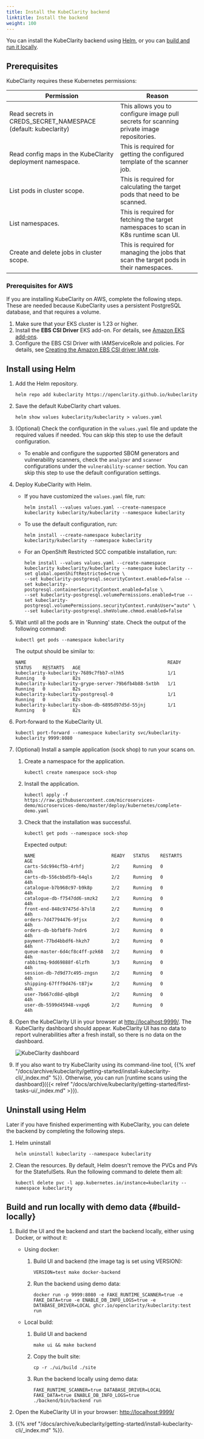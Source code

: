 ```yaml
---
title: Install the KubeClarity backend
linktitle: Install the backend
weight: 100
---
```


You can install the KubeClarity backend using [Helm](#install-using-helm), or you can [build and run it locally](#build-locally).

## Prerequisites

KubeClarity requires these Kubernetes permissions:

| Permission | Reason |
| ---        | ---    |
| Read secrets in CREDS_SECRET_NAMESPACE (default: kubeclarity) | This allows you to configure image pull secrets for scanning private image repositories. |
| Read config maps in the KubeClarity deployment namespace. | This is required for getting the configured template of the scanner job. |
| List pods in cluster scope. | This is required for calculating the target pods that need to be scanned. |
| List namespaces. | This is required for fetching the target namespaces to scan in K8s runtime scan UI. |
| Create and delete jobs in cluster scope. | This is required for managing the jobs that scan the target pods in their namespaces. |

### Prerequisites for AWS

If you are installing KubeClarity on AWS, complete the following steps. These are needed because KubeClarity uses a persistent PostgreSQL database, and that requires a volume.

1. Make sure that your EKS cluster is 1.23 or higher.
1. Install the **EBS CSI Driver** EKS add-on. For details, see [Amazon EKS add-ons](https://docs.aws.amazon.com/eks/latest/userguide/eks-add-ons.html).
1. Configure the EBS CSI Driver with IAMServiceRole and policies. For details, see [Creating the Amazon EBS CSI driver IAM role](https://docs.aws.amazon.com/eks/latest/userguide/csi-iam-role.html).

## Install using Helm

1. Add the Helm repository.

    ```shell
    helm repo add kubeclarity https://openclarity.github.io/kubeclarity
    ```

1. Save the default KubeClarity chart values.

    ```shell
    helm show values kubeclarity/kubeclarity > values.yaml
    ```

1. (Optional) Check the configuration in the `values.yaml` file and update the required values if needed. You can skip this step to use the default configuration.

    - To enable and configure the supported SBOM generators and vulnerability scanners, check the `analyzer` and `scanner` configurations under the `vulnerability-scanner` section. You can skip this step to use the default configuration settings.

1. Deploy KubeClarity with Helm.

    - If you have customized the `values.yaml` file, run:

        ```shell
        helm install --values values.yaml --create-namespace kubeclarity kubeclarity/kubeclarity --namespace kubeclarity
        ```

    - To use the default configuration, run:

        ```shell
        helm install --create-namespace kubeclarity kubeclarity/kubeclarity --namespace kubeclarity
        ```

    - For an OpenShift Restricted SCC compatible installation, run:

        ```shell
        helm install --values values.yaml --create-namespace kubeclarity kubeclarity/kubeclarity --namespace kubeclarity --set global.openShiftRestricted=true \
        --set kubeclarity-postgresql.securityContext.enabled=false --set kubeclarity-postgresql.containerSecurityContext.enabled=false \
        --set kubeclarity-postgresql.volumePermissions.enabled=true --set kubeclarity-postgresql.volumePermissions.securityContext.runAsUser="auto" \
        --set kubeclarity-postgresql.shmVolume.chmod.enabled=false
        ```

1. Wait until all the pods are in 'Running' state. Check the output of the following command:

    ```shell
    kubectl get pods --namespace kubeclarity
    ```

    The output should be similar to:

    ```shell
    NAME                                                    READY   STATUS    RESTARTS   AGE
    kubeclarity-kubeclarity-7689c7fbb7-nlhh5                1/1     Running   0          82s
    kubeclarity-kubeclarity-grype-server-79b6fb4b88-5xtbh   1/1     Running   0          82s
    kubeclarity-kubeclarity-postgresql-0                    1/1     Running   0          82s
    kubeclarity-kubeclarity-sbom-db-6895d97d5d-55jnj        1/1     Running   0          82s
    ```

1. Port-forward to the KubeClarity UI.

   ```shell
   kubectl port-forward --namespace kubeclarity svc/kubeclarity-kubeclarity 9999:8080
   ```

1. (Optional) Install a sample application (sock shop) to run your scans on.

    1. Create a namespace for the application.

        ```shell
        kubectl create namespace sock-shop
        ```

    1. Install the application.

        ```shell
        kubectl apply -f https://raw.githubusercontent.com/microservices-demo/microservices-demo/master/deploy/kubernetes/complete-demo.yaml
        ```

    1. Check that the installation was successful.

        ```shell
        kubectl get pods --namespace sock-shop
        ```

        Expected output:

        ```shell
        NAME                            READY   STATUS    RESTARTS   AGE
        carts-5dc994cf5b-4rhfj          2/2     Running   0          44h
        carts-db-556cbbd5fb-64qls       2/2     Running   0          44h
        catalogue-b7b968c97-b9k8p       2/2     Running   0          44h
        catalogue-db-f7547dd6-smzk2     2/2     Running   0          44h
        front-end-848c97475d-b7sl8      2/2     Running   0          44h
        orders-7d47794476-9fjsx         2/2     Running   0          44h
        orders-db-bbfb8f8-7ndr6         2/2     Running   0          44h
        payment-77bd4bbdf6-hkzh7        2/2     Running   0          44h
        queue-master-6d4cf8c4ff-pzk68   2/2     Running   0          44h
        rabbitmq-9dd69888f-6lzfh        3/3     Running   0          44h
        session-db-7d9d77c495-zngsn     2/2     Running   0          44h
        shipping-67fff9d476-t87jw       2/2     Running   0          44h
        user-7b667cd8d-q8bg8            2/2     Running   0          44h
        user-db-5599d45948-vxpq6        2/2     Running   0          44h
        ```

1. Open the KubeClarity UI in your browser at [http://localhost:9999/](http://localhost:9999/). The KubeClarity dashboard should appear. KubeClarity UI has no data to report vulnerabilities after a fresh install, so there is no data on the dashboard.

    ![KubeClarity dashboard](kubeclarity-dashboard-empty.png)

1. If you also want to try KubeClarity using its command-line tool, {{% xref "/docs/archive/kubeclarity/getting-started/install-kubeclarity-cli/_index.md" %}}. Otherwise, you can run [runtime scans using the dashboard]({{< relref "/docs/archive/kubeclarity/getting-started/first-tasks-ui/_index.md" >}}).

## Uninstall using Helm

Later if you have finished experimenting with KubeClarity, you can delete the backend by completing the following steps.

1. Helm uninstall

   ```shell
   helm uninstall kubeclarity --namespace kubeclarity
   ```

2. Clean the resources. By default, Helm doesn't remove the PVCs and PVs for the StatefulSets. Run the following command to delete them all:

    ```shell
    kubectl delete pvc -l app.kubernetes.io/instance=kubeclarity --namespace kubeclarity
    ```

## Build and run locally with demo data {#build-locally}

1. Build the UI and the backend and start the backend locally, either using Docker, or without it:

    - Using docker:
        1. Build UI and backend (the image tag is set using VERSION):

            ```shell
            VERSION=test make docker-backend
            ```

        1. Run the backend using demo data:

            ```shell
            docker run -p 9999:8080 -e FAKE_RUNTIME_SCANNER=true -e FAKE_DATA=true -e ENABLE_DB_INFO_LOGS=true -e DATABASE_DRIVER=LOCAL ghcr.io/openclarity/kubeclarity:test run
            ```

    - Local build:
        1. Build UI and backend

            ```shell
            make ui && make backend
            ```

        1. Copy the built site:

            ```shell
            cp -r ./ui/build ./site
            ```

        1. Run the backend locally using demo data:

            ```shell
            FAKE_RUNTIME_SCANNER=true DATABASE_DRIVER=LOCAL FAKE_DATA=true ENABLE_DB_INFO_LOGS=true ./backend/bin/backend run
            ```

1. Open the KubeClarity UI in your browser: [http://localhost:9999/](http://localhost:9999/)
1. {{% xref "/docs/archive/kubeclarity/getting-started/install-kubeclarity-cli/_index.md" %}}.
